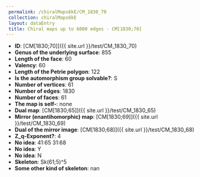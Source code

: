```yaml
--- 
 permalink: /chiralMaps6kE/CM_1830_70 
 collection: chiralMaps6kE
 layout: dataEntry
 title: Chiral maps up to 6000 edges - CM[1830;70]
---
```


- **ID**: [CM[1830;70]]({{ site.url }}/test/CM_1830_70)
- **Genus of the underlying surface**: 855
- **Length of the face**: 60
- **Valency**: 60
- **Length of the Petrie polygon**: 122
- **Is the automorphism group solvable?**: S
- **Number of vertices**: 61
- **Number of edges**: 1830
- **Number of faces**: 61
- **The map is self-**: none
- **Dual map**: [CM[1830;65]]({{ site.url }}/test/CM_1830_65)
- **Mirror (enantihomorphic) map**: [CM[1830;69]]({{ site.url }}/test/CM_1830_69)
- **Dual of the mirror image**: [CM[1830;68]]({{ site.url }}/test/CM_1830_68)
- **Z_q-Exponent?**: 4
- **No idea**:  41:65 31:68
- **No idea**: Y
- **No idea**: N
- **Skeleton**: Sk(61;5)^5
- **Some other kind of skeleton**: nan
